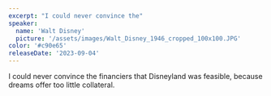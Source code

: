 ```yaml
---
excerpt: "I could never convince the"
speaker:
  name: 'Walt Disney'
  picture: '/assets/images/Walt_Disney_1946_cropped_100x100.JPG'
color: '#c90e65'
releaseDate: '2023-09-04'
---
```

I could never convince the financiers that Disneyland was feasible, because dreams offer too little collateral.